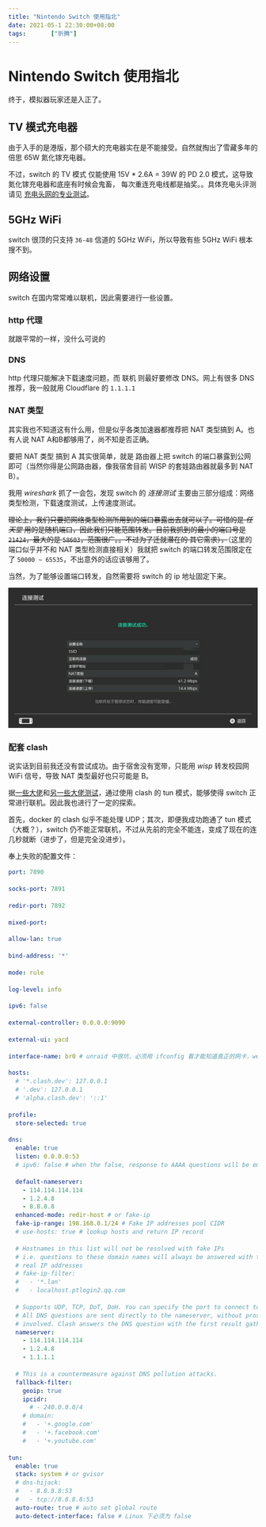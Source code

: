 ```yaml
---
title: "Nintendo Switch 使用指北"
date: 2021-05-1 22:30:00+08:00
tags:		["折腾"]
---
```


# Nintendo Switch 使用指北

终于，模拟器玩家还是入正了。

## TV 模式充电器

由于入手的是港版，那个硕大的充电器实在是不能接受。自然就掏出了雪藏多年的倍思 65W 氮化镓充电器。

不过，switch 的 TV 模式 仅能使用 15V * 2.6A = 39W 的 PD 2.0 模式，这导致氮化镓充电器和底座有时候会鬼畜，
每次重连充电线都是抽奖。。具体充电头评测请见 [充电头网的专业测试](https://www.chongdiantou.com/wp/archives/45157.html)。

## 5GHz WiFi

switch 很顶的只支持 `36-48` 信道的 5GHz WiFi，所以导致有些 5GHz WiFi 根本搜不到。

## 网络设置

switch 在国内常常难以联机，因此需要进行一些设置。

### http 代理

就跟平常的一样，没什么可说的

### DNS

http 代理只能解决下载速度问题，而 联机 则最好要修改 DNS。网上有很多 DNS 推荐，我一般就用 Cloudflare 的 `1.1.1.1`

### NAT 类型

其实我也不知道这有什么用，但是似乎各类加速器都推荐把 NAT 类型搞到 A。也有人说 NAT A和B都够用了，尚不知是否正确。

要把 NAT 类型 搞到 A 其实很简单，就是 路由器上把 switch 的端口暴露到公网即可（当然你得是公网路由器，像我宿舍目前 WISP 的套娃路由器就最多到 NAT B）。

我用 *wireshark* 抓了一会包，发现 switch 的 *连接测试* 主要由三部分组成：网络类型检测，下载速度测试，上传速度测试。

~~理论上，我们只要把网络类型检测所用到的端口暴露出去就可以了。可惜的是 *任天堂* 用的是随机端口，因此我们只能范围转发。目前我抓到的最小的端口号是 `21424`，最大的是 `58603`，范围很广。。不过为了迁就潜在的 其它需求），~~（这里的端口似乎并不和 NAT 类型检测直接相关）我就把 switch 的端口转发范围限定在了 `50000 ~ 65535`，不出意外的话应该够用了。

当然，为了能够设置端口转发，自然需要将 switch 的 ip 地址固定下来。

![](./2021/network.jpg)

### 配套 clash

说实话到目前我还没有尝试成功。由于宿舍没有宽带，只能用 *wisp* 转发校园网 WiFi 信号，导致 NAT 类型最好也只可能是 B。

据[一些大佬](https://github.com/Dreamacro/clash/issues/971)和[另一些大佬测试](https://github.com/vernesong/OpenClash/issues/522)，通过使用 clash 的 tun 模式，能够使得 switch 正常进行联机。因此我也进行了一定的探索。

首先，docker 的 clash 似乎不能处理 UDP；其次，即便我成功跑通了 tun 模式（大概？），switch 仍不能正常联机，不过从先前的完全不能连，变成了现在的连几秒就断（进步了，但是完全没进步）。

奉上失败的配置文件：
```yaml
port: 7890

socks-port: 7891

redir-port: 7892

mixed-port: 

allow-lan: true

bind-address: '*'

mode: rule

log-level: info

ipv6: false

external-controller: 0.0.0.0:9090

external-ui: yacd

interface-name: br0 # unraid 中很坑，必须用 ifconfig 看才能知道真正的网卡，webui 上的是假的

hosts:
  # '*.clash.dev': 127.0.0.1
  # '.dev': 127.0.0.1
  # 'alpha.clash.dev': '::1'

profile:
  store-selected: true

dns:
  enable: true
  listen: 0.0.0.0:53
  # ipv6: false # when the false, response to AAAA questions will be empty

  default-nameserver:
    - 114.114.114.114
    - 1.2.4.8
    - 8.8.8.8
  enhanced-mode: redir-host # or fake-ip
  fake-ip-range: 198.168.0.1/24 # Fake IP addresses pool CIDR
  # use-hosts: true # lookup hosts and return IP record
  
  # Hostnames in this list will not be resolved with fake IPs
  # i.e. questions to these domain names will always be answered with their
  # real IP addresses
  # fake-ip-filter:
  #   - '*.lan'
  #   - localhost.ptlogin2.qq.com
  
  # Supports UDP, TCP, DoT, DoH. You can specify the port to connect to.
  # All DNS questions are sent directly to the nameserver, without proxies
  # involved. Clash answers the DNS question with the first result gathered.
  nameserver:
    - 114.114.114.114
    - 1.2.4.8
    - 1.1.1.1

  # This is a countermeasure against DNS pollution attacks.
  fallback-filter:
    geoip: true
    ipcidr:
      # - 240.0.0.0/4
    # domain:
    #   - '+.google.com'
    #   - '+.facebook.com'
    #   - '+.youtube.com'

tun:
  enable: true
  stack: system # or gvisor
  # dns-hijack:
  #   - 8.8.8.8:53
  #   - tcp://8.8.8.8:53
  auto-route: true # auto set global route
  auto-detect-interface: false # Linux 下必须为 false

```
